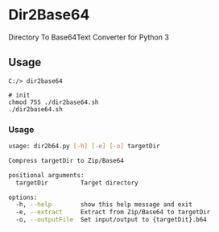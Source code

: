 # Dir2Base64
Directory To Base64Text Converter for Python 3

## Usage
```cmd: Windows
C:/> dir2base64
```

```sh: *nix
# init
chmod 755 ./dir2base64.sh
./dir2base64.sh
```

### Usage
```sh
usage: dir2b64.py [-h] [-e] [-o] targetDir

Compress targetDir to Zip/Base64

positional arguments:
  targetDir         Target directory

options:
  -h, --help        show this help message and exit
  -e, --extract     Extract from Zip/Base64 to targetDir
  -o, --outputFile  Set input/output to {targetDit}.b64

```

